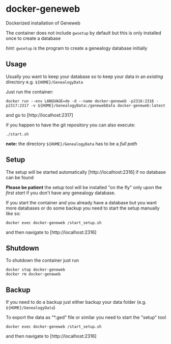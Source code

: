 # docker-geneweb
Dockerized installation of Geneweb

The container does not include `gwsetup` by default but this is only installed once to create a database

*hint:* `gwsetup` is the program to create a genealogy database initially

## Usage

Usually you want to keep your database so to keep your data in an *existing* directory e.g. `${HOME}/GenealogyData`

Just run the container:
```
docker run --env LANGUAGE=de -d --name docker-geneweb -p2316:2316 -p2317:2317 -v ${HOME}/GenealogyData:/genewebData docker-geneweb:latest
```

and go to [http://localhost:2317]

if you happen to have the git repository you can also execute:
```
./start.sh
```

**note:** the directory `${HOME}/GenealogyData` has to be a *full path*

## Setup
The setup will be started automatically [http://localhost:2316] if no database can be found
		
**Please be patient** the setup tool will be installed "on the fly" only upon the *first start* if you don't have any genealogy database.

If you start the container and you already have a database but you want more databases or do some backup you need to start the setup manually like so:

```
docker exec docker-geneweb /start_setup.sh
```
and then navigate to [http://localhost:2316]
## Shutdown

To shutdown the container just run
```
docker stop docker-geneweb
docker rm docker-geneweb
```

## Backup
If you need to do a backup just either backup your data folder (e.g. `${HOME}/GenealogyData`)

To export the data as "*.ged" file or similar you need to start the "setup" tool

```
docker exec docker-geneweb /start_setup.sh
```
and then navigate to [http://localhost:2316]

